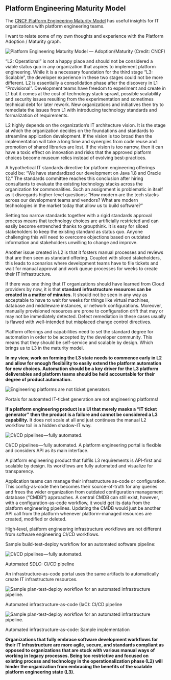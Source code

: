 ## Platform Engineering Maturity Model

The [CNCF Platform Engineering Maturity Model](https://tag-app-delivery.cncf.io/whitepapers/platform-eng-maturity-model/) has useful insights for IT organizations with platform engineering teams.

I want to relate some of my own thoughts and experience with the Platform Adoption / Maturity graph.

![Platform Engineering Maturity Model — Adoption/Maturity (Credit: CNCF)]([{{site.url}}/assets/images/adoption-curve.jpg])


“L2: Operational” is not a happy place and should not be considered a viable status quo in any organization that aspires to implement platform engineering. While it is a necessary foundation for the third stage “L3: Scalable”, the developer experience in these two stages could not be more different. L2 is essentially a consolidation phase after the discovery in L1 “Provisional”. Development teams have freedom to experiment and create in L1 but it comes at the cost of technology stack sprawl, possible scalability and security issues resulting from the experimentation and sometimes technical debt for later rework. New organizations and initiatives then try to remediate the issues from L1 with introducing technology standards and formalization of requirements.

L2 highly depends on the organization’s IT architecture vision. It is the stage at which the organization decides on the foundations and standards to streamline application development. If the vision is too broad then the implementation will take a long time and synergies from code reuse and promotion of shared libraries are lost. If the vision is too narrow, then it can have a toxic effect on innovation and risks that the approved platform choices become museum relics instead of evolving best-practices.

A hypothetical IT standards directive for platform engineering offerings could be: “We have standardized our development on Java 1.8 and Oracle 12.” The standards committee reaches this conclusion after hiring consultants to evaluate the existing technology stacks across the organization for commonalities. Such an assignment is problematic in itself as it disregards higher-level questions: “How modern are the tech stacks across our development teams and vendors? What are modern technologies in the market today that allow us to build software?”

Setting too narrow standards together with a rigid standards approval process means that technology choices are artificially restricted and can easily become entrenched thanks to groupthink. It is easy for siloed stakeholders to keep the existing standard as status quo. Anyone challenging this will need to overcome objections based on outdated information and stakeholders unwilling to change and improve.

Another issue created in L2 is that it fosters manual processes and reviews that are then seen as standard offering. Coupled with siloed stakeholders, this leads to scenarios where development teams have to file tickets and wait for manual approval and work queue processes for weeks to create their IT infrastructure.

If there was one thing that IT organizations should have learned from Cloud providers by now, it is that **standard infrastructure resources can be created in a matter of minutes.** It should not be seen in any way as acceptable to have to wait for weeks for things like virtual machines, database and middleware instances, or network configurations. Moreover, manually provisioned resources are prone to configuration drift that may or may not be immediately detected. Defect remediation in these cases usually is flawed with well-intended but misplaced change control directives.

Platform offerings and capabilities need to set the standard degree for automation in order to be accepted by the developer community. This means that they should be self-service and scalable by design. Which brings us to L3 in the maturity model.

**In my view, work on forming the L3 state needs to commence early in L2 and allow for enough flexibility to easily extend the platform automation for new choices. Automation should be a key driver for the L3 platform deliverables and platform teams should be held accountable for their degree of product automation.**




![Engineering platforms are not ticket generators]([{{site.url}}/assets/images/no-ticket.png])

Portals for autoamted IT-ticket generation are not engineering platforms!

**If a platform engineering product is a UI that merely masks a “IT ticket generator” then the product is a failure and cannot be considered a L3 capability.** It does not scale at all and just continues the manual L2 workflow toil in a hidden shadow-IT way.

![CI/CD pipelines — fully automated.]([{{site.url}}/assets/images/bot.png])

CI/CD pipelines — fully automated.
A platform engineering portal is flexible and considers API as its main interface.

A platform engineering product that fulfils L3 requirements is API-first and scalable by design. Its workflows are fully automated and visualize for transparency.

Application teams can manage their infrastructure as-code or configuration. This config-as-code then becomes their source-of-truth for any queries and frees the wider organization from outdated configuration management database (“CMDB”) approaches. A central CMDB can still exist, however, with a configuration-as-code workflow, it would get its data from the platform engineering pipelines. Updating the CMDB would just be another API call from the platform whenever platform-managed resources are created, modified or deleted.

High-level, platform engineering infrastructure workflows are not different from software engineering CI/CD workflows.

Sample build-test-deploy workflow for an automated software pipeline:

![CI/CD pipelines — fully automated.]([{{site.url}}/assets/images/sdlc-pipeline.png])

Automated SDLC: CI/CD pipeline

An infrastructure-as-code portal uses the same artifacts to automatically create IT infrastructure resources.

![Sample plan-test-deploy workflow for an automated infrastructure pipeline.]([{{site.url}}/assets/images/IaC-pipeline.png])

Automated infrastructure-as-code (IaC): CI/CD pipeline

![Sample plan-test-deploy workflow for an automated infrastructure pipeline.]([{{site.url}}/assets/images/IaC-pipeline-implementation.png])

Automated infrastructure-as-code: Sample implementation

**Organizations that fully embrace software development workflows for their IT infrastructure are more agile, secure, and standards compliant as opposed to organizations that are stuck with various manual ways of working in legacy processes. Being too restrictive and focused on existing process and technology in the operationalization phase (L2) will hinder the organization from embracing the benefits of the scalable platform engineering state (L3).**

